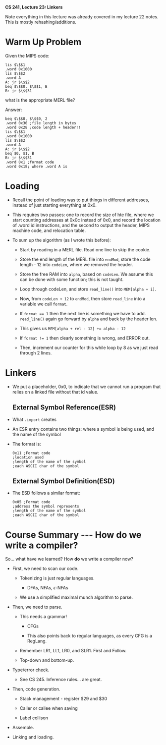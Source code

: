 **CS 241, Lecture 23: Linkers**

Note everything in this lecture was already covered in my lecture 22
notes. This is mostly rehashing/additions.

Warm Up Problem
===============

Given the MIPS code:

``` {mathescape="" numbers="none" breaklines="true"}
lis $\$$1
.word 0x1000
lis $\$$2
.word A
A: jr $\$$2
beq $\$$0, $\$$1, B
B: jr $\$$31
```

what is the appropriate MERL file?

Answer:

``` {mathescape="" numbers="none" breaklines="true"}
beq $\$$0, $\$$0, 2
.word 0x30 ;file length in bytes
.word 0x28 ;code length + header!!
lis $\$$1
.word 0x1000
lis $\$$2
.word A
A: jr $\$$2
beq $0, $1, B
B: jr $\$$31
.word 0x1 ;format code
.word 0x18; where .word A is
```

Loading
=======

-   Recall the point of loading was to put things in different
    addresses, instead of just starting everything at 0x0.

-   This requires two passes: one to record the size of hte file, where
    we start counting addresses at 0x0c instead of 0x0, and record the
    location of .word id instructions, and the second to output the
    header, MIPS machine code, and relocation table.

-   To sum up the algorithm (as I wrote this before):

    -   Start by reading in a MERL file. Read one line to skip the
        cookie.

    -   Store the end length of the MERL file into `endMod`, store the
        code length - 12 into `codeLen`, where we removed the header.

    -   Store the free RAM into `alpha`, based on `codeLen`. We assume
        this can be done with some function; this is not taught.

    -   Loop through codeLen, and store `read_line()` into
        `MEM[alpha + i]`.

    -   Now, from `codeLen + 12` to `endMod`, then store `read_line`
        into a variable we call `format`.

    -   If `format == 1` then the next line is something we have to add.
        `read_line()` again go forward by `alpha` and back by the header
        len.

    -   This gives us `MEM[alpha + rel - 12] += alpha - 12`

    -   If `format != 1` then clearly something is wrong, and ERROR out.

    -   Then, increment our counter for this while loop by 8 as we just
        read through 2 lines.

Linkers
=======

-   We put a placeholder, 0x0, to indicate that we cannot run a program
    that relies on a linked file without that id value.

    External Symbol Reference(ESR)
    ------------------------------

-   What `.import` creates

-   An ESR entry contains two things: where a symbol is being used, and
    the name of the symbol

-   The format is:

    ``` {mathescape="" numbers="none" breaklines="true"}
    0x11 ;Format code
    ;location used
    ;length of the name of the symbol
    ;each ASCII char of the symbol
    ```

    External Symbol Definition(ESD)
    -------------------------------

-   The ESD follows a similar format:

    ``` {mathescape="" numbers="none" breaklines="true"}
    0x05 ;Format code
    ;address the symbol represents
    ;length of the name of the symbol
    ;each ASCII char of the symbol
    ```

Course Summary --- How do we write a compiler?
==============================================

So$\dots$ what have we learned? How **do** we write a compiler now?

-   First, we need to scan our code.

    -   Tokenizing is just regular languages.

        -   DFAs, NFAs, $\epsilon$-NFAs

    -   We use a simplified maximal munch algorithm to parse.

-   Then, we need to parse.

    -   This needs a grammar!

        -   CFGs

        -   This also points back to regular languages, as every CFG is
            a RegLang.

    -   Remember LR1, LL1, LR0, and SLR1. First and Follow.

    -   Top-down and bottom-up.

-   Type/error check.

    -   See CS 245. Inference rules$\dots$ are great.

-   Then, code generation.

    -   Stack management - register \$29 and \$30

    -   Caller or callee when saving

    -   Label collison

-   Assemble.

-   Linking and loading.
